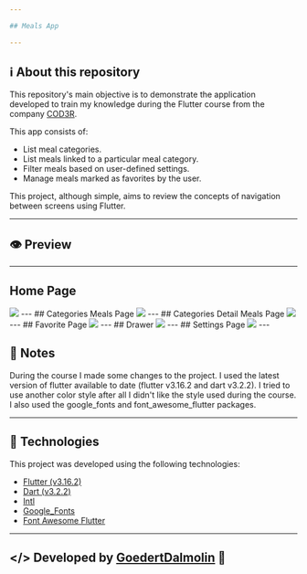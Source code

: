 ```yaml
---

## Meals App

---
```


## ℹ️ About this repository
This repository's main objective is to demonstrate the application developed to train my knowledge during the Flutter course from the company [COD3R](https://www.udemy.com/course/curso-flutter/).

This app consists of:
- List meal categories.
- List meals linked to a particular meal category.
- Filter meals based on user-defined settings.
- Manage meals marked as favorites by the user.

This project, although simple, aims to review the concepts of navigation between screens using Flutter.

---
## 👁️ Preview
---
## Home Page
<img src='.github/images/home_page.png'/>
---
## Categories Meals Page
<img src='.github/images/categories_meals_screen.png'/>
---
## Categories Detail Meals Page
<img src='.github/images/meal_detail_screen.png'/>
---
## Favorite Page
<img src='.github/images/favorite_screen.png'/>
---
## Drawer
<img src='.github/images/drawer_screen.png'/>
---
## Settings Page
<img src='.github/images/settings_screen.png'/>
---

## 📝 Notes
During the course I made some changes to the project. I used the latest version of flutter available to date (flutter v3.16.2 and dart v3.2.2). I tried to use another color style after all I didn't like the style used during the course. I also used the google_fonts and font_awesome_flutter packages.

---

## 🧪 Technologies
This project was developed using the following technologies:

- [Flutter (v3.16.2)](https://docs.flutter.dev/)
- [Dart (v3.2.2)](https://dart.dev/)
- [Intl](https://pub.dev/packages/intl)
- [Google_Fonts](https://pub.dev/packages/google_fonts)
- [Font Awesome Flutter](https://pub.dev/packages/font_awesome_flutter)

---
</> Developed by [GoedertDalmolin](https://github.com/GoedertDalmolin) 👋
--